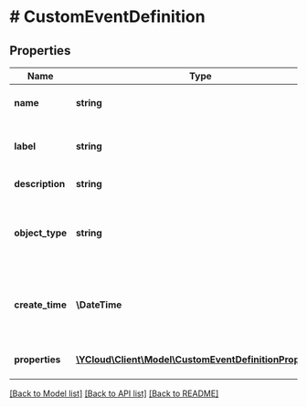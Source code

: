 # # CustomEventDefinition

## Properties

Name | Type | Description | Notes
------------ | ------------- | ------------- | -------------
**name** | **string** | The name of the custom event definition. | [optional]
**label** | **string** | The label of the event definition, used for display purposes. | [optional]
**description** | **string** | The description of the event definition. | [optional]
**object_type** | **string** | Type of the object that the event will be associated with. - &#x60;CONTACT&#x60;: Indicates that the object is a &#x60;contact&#x60;. | [optional]
**create_time** | **\DateTime** | The time at which this object is created, formatted in [RFC 3339](https://datatracker.ietf.org/doc/html/rfc3339). e.g., &#x60;2022-06-01T12:00:00.000Z&#x60;. | [optional]
**properties** | [**\YCloud\Client\Model\CustomEventDefinitionProperty[]**](CustomEventDefinitionProperty.md) | The list of property definitions for the event definition. | [optional]

[[Back to Model list]](../../README.md#models) [[Back to API list]](../../README.md#endpoints) [[Back to README]](../../README.md)
